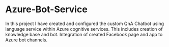 # Azure-Bot-Service

In this project I have created and configured the custom QnA Chatbot using language service within Azure cognitive services. This includes creation of knowledge base and bot. Integration of created Facebook page and app to Azure bot channels.
